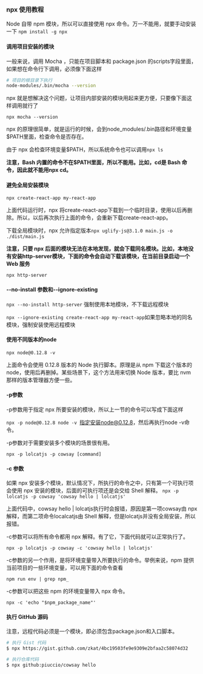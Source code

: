 ### npx 使用教程
Node 自带 npm 模块，所以可以直接使用 npx 命令。万一不能用，就要手动安装一下
`npm install -g npx`

#### 调用项目安装的模块
一般来说，调用 Mocha ，只能在项目脚本和 package.json 的scripts字段里面， 如果想在命令行下调用，必须像下面这样

```BASH
# 项目的根目录下执行
node-modules/.bin/mocha --version
```

npx 就是想解决这个问题，让项目内部安装的模块用起来更方便，只要像下面这样调用就行了

`npx mocha --version`

npx 的原理很简单，就是运行的时候，会到node_modules/.bin路径和环境变量$PATH里面，检查命令是否存在。

由于 npx 会检查环境变量$PATH，所以系统命令也可以调用`npx ls`

**注意，Bash 内置的命令不在$PATH里面，所以不能用。比如，cd是 Bash 命令，因此就不能用npx cd。**

#### 避免全局安装模块
`npx create-react-app my-react-app`

上面代码运行时，npx 将create-react-app下载到一个临时目录，使用以后再删除。所以，以后再次执行上面的命令，会重新下载create-react-app。

下载全局模块时，npx 允许指定版本`npx uglify-js@3.1.0 main.js -o ./dist/main.js`

**注意，只要 npx 后面的模块无法在本地发现，就会下载同名模块。比如，本地没有安装http-server模块，下面的命令会自动下载该模块，在当前目录启动一个 Web 服务**

`npx http-server`

#### --no-install 参数和--ignore-existing
`npx --no-install http-server` 强制使用本地模块，不下载远程模块

`npx --ignore-existing create-react-app my-react-app`如果忽略本地的同名模块，强制安装使用远程模块

#### 使用不同版本的node
`npx node@0.12.8 -v`

上面命令会使用 0.12.8 版本的 Node 执行脚本。原理是从 npm 下载这个版本的 node，使用后再删掉。某些场景下，这个方法用来切换 Node 版本，要比 nvm 那样的版本管理器方便一些。

#### -p参数
-p参数用于指定 npx 所要安装的模块，所以上一节的命令可以写成下面这样

`npx -p node@0.12.8 node -v `指定安装node@0.12.8，然后再执行node -v命令。

-p参数对于需要安装多个模块的场景很有用。

`npx -p lolcatjs -p cowsay [command]`

#### -c 参数
如果 npx 安装多个模块，默认情况下，所执行的命令之中，只有第一个可执行项会使用 npx 安装的模块，后面的可执行项还是会交给 Shell 解释。
`npx -p lolcatjs -p cowsay 'cowsay hello | lolcatjs'`

上面代码中，cowsay hello | lolcatjs执行时会报错，原因是第一项cowsay由 npx 解释，而第二项命令localcatjs由 Shell 解释，但是lolcatjs并没有全局安装，所以报错。

-c参数可以将所有命令都用 npx 解释。有了它，下面代码就可以正常执行了。

`npx -p lolcatjs -p cowsay -c 'cowsay hello | lolcatjs'`

-c参数的另一个作用，是将环境变量带入所要执行的命令。举例来说，npm 提供当前项目的一些环境变量，可以用下面的命令查看

`npm run env | grep npm_`

-c参数可以把这些 npm 的环境变量带入 npx 命令。

`npx -c 'echo "$npm_package_name"'`

#### 执行 GitHub 源码
注意，远程代码必须是一个模块，即必须包含package.json和入口脚本。
```bash
# 执行 Gist 代码
$ npx https://gist.github.com/zkat/4bc19503fe9e9309e2bfaa2c58074d32

# 执行仓库代码
$ npx github:piuccio/cowsay hello
```



